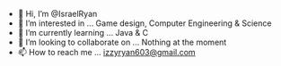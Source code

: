 - 👋 Hi, I’m @IsraelRyan
- 👀 I’m interested in ... Game design, Computer Engineering & Science
- 🌱 I’m currently learning ... Java & C
- 💞️ I’m looking to collaborate on ... Nothing at the moment
- 📫 How to reach me ... izzyryan603@gmail.com

<!---
IsraelRyan/IsraelRyan is a ✨ special ✨ repository because its `README.md` (this file) appears on your GitHub profile.
You can click the Preview link to take a look at your changes.
--->
